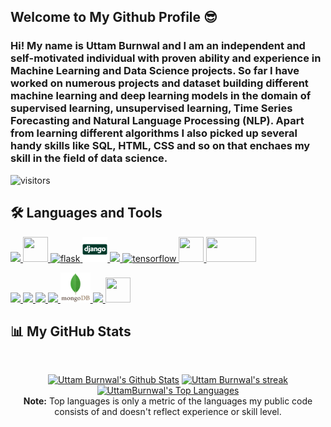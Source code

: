 ## Welcome to My Github Profile 😎 
### Hi! My name is Uttam Burnwal and I am an independent and self-motivated individual with proven ability and experience in Machine Learning and Data Science projects. So far I have worked on numerous projects and dataset building different machine learning and deep learning models in the domain of supervised learning, unsupervised learning, Time Series Forecasting and Natural Language Processing (NLP). Apart from learning different algorithms I also picked up several handy skills like SQL, HTML, CSS and so on that enchaes my skill in the field of data science. 

![visitors](https://visitor-badge-reloaded.herokuapp.com/badge?page_id=UttamBurnwal.UttamBurnwal&color=00cf00)


## 🛠️ Languages and Tools 
<p align="left"> 
    <a href="https://www.python.org" target="_blank"> <img src="https://img.icons8.com/color/48/000000/python.png"/> </a>
    <a href="https://www.r-project.org" target="_blank"> <img src="https://www.r-project.org/Rlogo.png" width="40" height="40"/> </a>
    <a href="https://flask.palletsprojects.com/" target="_blank" rel="noreferrer"> <img src="https://www.vectorlogo.zone/logos/pocoo_flask/pocoo_flask-icon.svg" alt="flask"            width="40" height="40"/> </a>
    <a href="https://www.djangoproject.com/" target="_blank" rel="noreferrer"> <img                            src="https://raw.githubusercontent.com/devicons/devicon/master/icons/django/django-original.svg" alt="django" width="40" height="40"/> </a>
    <a href="https://git-scm.com/" target="_blank"> <img src="https://img.icons8.com/color/48/000000/git.png"/> </a>
    <a href="https://www.tensorflow.org" target="_blank" rel="noreferrer"> <img src="https://www.vectorlogo.zone/logos/tensorflow/tensorflow-icon.svg" alt="tensorflow" width="40" height="40"/> </a>
    <a href="https://keras.io/" target="_blank" rel="noreferrer"> <img src="https://upload.wikimedia.org/wikipedia/commons/thumb/a/ae/Keras_logo.svg/512px-Keras_logo.svg.png?20200317115153" width="40" height="40"/> </a>
    <a href="https://scikit-learn.org/" target="_blank" rel="noreferrer"> <img src="https://seeklogo.com/images/S/scikit-learn-logo-8766D07E2E-seeklogo.com.png" width="80" height="40"/> </a>
</p>
<p align="left">  
    <a href="https://www.w3.org/html/" target="_blank"> <img src="https://img.icons8.com/color/48/000000/html-5.png"/> </a> 
    <a href="https://www.w3schools.com/css/" target="_blank"> <img src="https://img.icons8.com/color/48/000000/css3.png"/> </a> 
    <a href="https://getbootstrap.com" target="_blank"> <img src="https://img.icons8.com/color/48/000000/bootstrap.png"/> </a>
    <a href="https://developer.mozilla.org/en-US/docs/Web/JavaScript" target="_blank"> <img src="https://img.icons8.com/color/48/000000/javascript.png"/> </a>   
     <a href="https://www.mongodb.com/" target="_blank"> <img src="https://raw.githubusercontent.com/devicons/devicon/master/icons/mongodb/mongodb-original-wordmark.svg" alt="mongodb" width="48" height="48"/> </a> 
     <a href="https://www.mysql.com/" target="_blank"> <img src="https://img.icons8.com/fluent/50/000000/mysql-logo.png"/> </a>
     <a href="https://www.microsoft.com/en-in/sql-server/sql-server-downloads/" target="_blank"> <img src="https://seeklogo.com/images/M/microsoft-sql-server-logo-96AF49E2B3-seeklogo.com.png" width="40" height="40"/> </a>   
</p> 

## 📊 My GitHub Stats 

  <br/> 
  <p align="center">
    <a href="https://github.com/UttamBurnwal/github-readme-stats"><img alt="Uttam Burnwal's Github Stats" src="https://github-readme-stats.vercel.app/api?username=UttamBurnwal&show_icons=true&count_private=true&theme=react&hide_border=true&bg_color=060A0CD0" /></a>
    <a href="https://github.com/UttamBurnwal/github-readme-streak-stats">
        <img title="🔥 Get streak stats for your profile at git.io/streak-stats" alt="Uttam Burnwal's streak" src="https://github-readme-streak-stats.herokuapp.com/?user=UttamBurnwal&theme=black-ice&hide_border=true&stroke=0000&background=060A0CD0"/>
    </a>
    <a href="https://github.com/UttamBurnwal/github-readme-stats"><img alt="UttamBurnwal's Top Languages" src="https://github-readme-stats.vercel.app/api/top-langs/?username=UttamBurnwal&langs_count=8&count_private=true&layout=compact&theme=react&hide_border=true&bg_color=060A0CD0" /></a>
    <br/>
    <b>Note:</b> Top languages is only a metric of the languages my public code consists of and doesn't reflect experience or skill level.
  </p>

